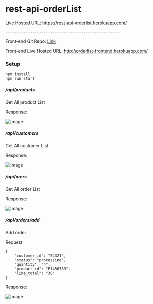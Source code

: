 # rest-api-orderList
Live Hosted URL: https://rest-api-orderlist.herokuapp.com/

```
---------------------------------------------------
```

Front-end Git Repo: [Link](https://github.com/abduljavedkhan/orderList-front-end/tree/master)

Front-end Live Hosted URL: http://orderlist-frontend.herokuapp.com/


### Setup
```
npm install
npm run start
```
##### /api/products
Get All product List

Response:

![image](https://user-images.githubusercontent.com/44355278/123935013-788edf00-d9b1-11eb-9356-e45e87910a97.png)


##### /api/customers
Get All customer List

Response:

![image](https://user-images.githubusercontent.com/44355278/123934914-5d23d400-d9b1-11eb-91ac-c406a516e137.png)


##### /api/orers
Get All order List

Response:

![image](https://user-images.githubusercontent.com/44355278/123934761-3c5b7e80-d9b1-11eb-85b9-f1cf9e173b1c.png)


##### /api/orders/add
Add order

Request
```
{
    "customer_id": "54321",
    "status": "processing",
    "quantity": "4",
    "product_id": "P1456789",
    "line_total": "30"
}
```
Response:

![image](https://user-images.githubusercontent.com/44355278/123934640-1d5cec80-d9b1-11eb-9255-6f5485541591.png)

